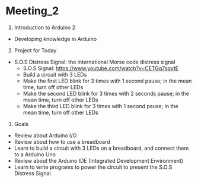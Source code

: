 # Meeting_2
1. Introduction to Arduino 2
- Developing knowledge in Arduino

2. Project for Today
- S.O.S Distress Signal: the international Morse code distress signal
  - S.O.S Signal: https://www.youtube.com/watch?v=CETGq7sqytE
  - Build a circuit with 3 LEDs
  - Make the first LED blink for 3 times with 1 second pause; in the mean time, turn off other LEDs
  - Make the second LED blink for 3 times with 2 seconds pause; in the mean time, turn off other LEDs
  - Make the third LED blink for 3 times with 1 second pause; in the mean time, turn off other LEDs
  
3. Goals
- Review about Arduino I/O
- Review about how to use a breadboard
- Learn to build a circuit with 3 LEDs on a breadboard, and connect them to a Arduino Uno
- Review about the Arduino IDE (Integrated Development Environment)
- Learn to write programs to power the circuit to present the S.O.S Distress Signal.
